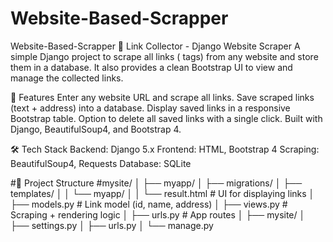 # Website-Based-Scrapper

Website-Based-Scrapper 
🔗 Link Collector - Django Website Scraper A simple Django project to scrape all links ( tags) from any website and store them in a database. It also provides a clean Bootstrap UI to view and manage the collected links.

🚀 Features 
Enter any website URL and scrape all links. Save scraped links (text + address) into a database. Display saved links in a responsive Bootstrap table. Option to delete all saved links with a single click. Built with Django, BeautifulSoup4, and Bootstrap 4.

🛠️ Tech Stack 
Backend: Django 5.x Frontend: HTML, Bootstrap 4 Scraping: BeautifulSoup4, Requests Database: SQLite

#📂 Project Structure
#mysite/ │ ├── myapp/ │ ├── migrations/ │ ├── templates/ │ │ └── myapp/ │ │ └── result.html # 
UI for displaying links │ ├── models.py # Link model (id, name, address) │ ├── views.py # Scraping + rendering logic │
├── urls.py # App routes │ ├── mysite/ │ ├── settings.py │ ├── urls.py │ └── manage.py
